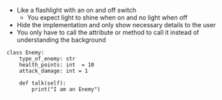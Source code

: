 - Like a flashlight with an on and off switch
	- You expect light to shine when on and no light when off
- Hide the implementation and only show necessary details to the user
- You only have to call the attribute or method to call it instead of understanding the background
``` python3
class Enemy:
	type_of_enemy: str
	health_points: int  = 10
	attack_damage: int = 1

	def talk(self):
		print("I am an Enemy")
```